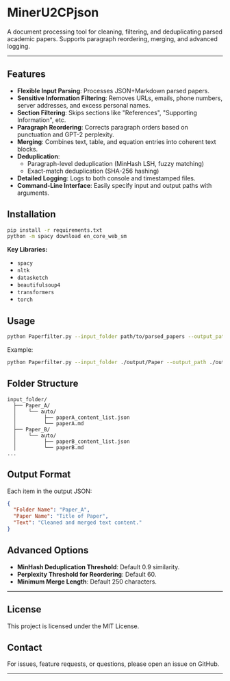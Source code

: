 # MinerU2CPjson

A document processing tool for cleaning, filtering, and deduplicating parsed academic papers. Supports paragraph reordering, merging, and advanced logging.

---

## Features

- **Flexible Input Parsing**: Processes JSON+Markdown parsed papers.
- **Sensitive Information Filtering**: Removes URLs, emails, phone numbers, server addresses, and excess personal names.
- **Section Filtering**: Skips sections like "References", "Supporting Information", etc.
- **Paragraph Reordering**: Corrects paragraph orders based on punctuation and GPT-2 perplexity.
- **Merging**: Combines text, table, and equation entries into coherent text blocks.
- **Deduplication**:
  - Paragraph-level deduplication (MinHash LSH, fuzzy matching)
  - Exact-match deduplication (SHA-256 hashing)
- **Detailed Logging**: Logs to both console and timestamped files.
- **Command-Line Interface**: Easily specify input and output paths with arguments.

## Installation

```bash
pip install -r requirements.txt
python -m spacy download en_core_web_sm
```

**Key Libraries:**
- `spacy`
- `nltk`
- `datasketch`
- `beautifulsoup4`
- `transformers`
- `torch`

## Usage

```bash
python Paperfilter.py --input_folder path/to/parsed_papers --output_path path/to/output.json
```

Example:

```bash
python Paperfilter.py --input_folder ./output/Paper --output_path ./output/all_papers_v1.json
```

## Folder Structure

```
input_folder/
  ├── Paper_A/
  │    └── auto/
  │         ├── paperA_content_list.json
  │         └── paperA.md
  ├── Paper_B/
  │    └── auto/
  │         ├── paperB_content_list.json
  │         └── paperB.md
...
```

## Output Format

Each item in the output JSON:

```json
{
  "Folder Name": "Paper_A",
  "Paper Name": "Title of Paper",
  "Text": "Cleaned and merged text content."
}
```

## Advanced Options

- **MinHash Deduplication Threshold**: Default 0.9 similarity.
- **Perplexity Threshold for Reordering**: Default 60.
- **Minimum Merge Length**: Default 250 characters.

---

## License

This project is licensed under the MIT License.

## Contact

For issues, feature requests, or questions, please open an issue on GitHub.

---


